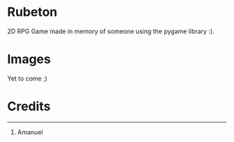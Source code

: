 # Rubeton


2D RPG Game made in memory of someone using the pygame library :). 


# Images

Yet to come ;)


# Credits
--- 

1) Amanuel
